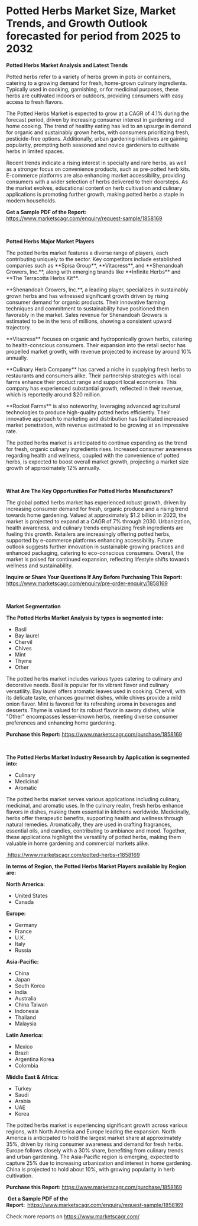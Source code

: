 <p><h1>Potted Herbs Market Size, Market Trends, and Growth Outlook forecasted for period from 2025 to 2032</h1></p><p><strong>Potted Herbs Market Analysis and Latest Trends</strong></p>
<p><p>Potted herbs refer to a variety of herbs grown in pots or containers, catering to a growing demand for fresh, home-grown culinary ingredients. Typically used in cooking, garnishing, or for medicinal purposes, these herbs are cultivated indoors or outdoors, providing consumers with easy access to fresh flavors.</p><p>The Potted Herbs Market is expected to grow at a CAGR of 4.1% during the forecast period, driven by increasing consumer interest in gardening and home cooking. The trend of healthy eating has led to an upsurge in demand for organic and sustainably grown herbs, with consumers prioritizing fresh, pesticide-free options. Additionally, urban gardening initiatives are gaining popularity, prompting both seasoned and novice gardeners to cultivate herbs in limited spaces.</p><p>Recent trends indicate a rising interest in specialty and rare herbs, as well as a stronger focus on convenience products, such as pre-potted herb kits. E-commerce platforms are also enhancing market accessibility, providing consumers with a wider selection of herbs delivered to their doorsteps. As the market evolves, educational content on herb cultivation and culinary applications is promoting further growth, making potted herbs a staple in modern households.</p></p>
<p><strong>Get a Sample PDF of the Report:&nbsp;</strong> <a href="https://www.marketscagr.com/enquiry/request-sample/1858169?utm_campaign=2660&utm_medium=2&utm_source=Github&utm_content=ia&utm_term=05042025&utm_id=potted-herbs">https://www.marketscagr.com/enquiry/request-sample/1858169</a></p>
<p>&nbsp;</p>
<p><strong>Potted Herbs Major Market Players</strong></p>
<p><p>The potted herbs market features a diverse range of players, each contributing uniquely to the sector. Key competitors include established companies such as **Spisa Group**, **Vitacress**, and **Shenandoah Growers, Inc.**, along with emerging brands like **Infinite Herbs** and **The Terracotta Herbs Kit**. </p><p>**Shenandoah Growers, Inc.**, a leading player, specializes in sustainably grown herbs and has witnessed significant growth driven by rising consumer demand for organic products. Their innovative farming techniques and commitment to sustainability have positioned them favorably in the market. Sales revenue for Shenandoah Growers is estimated to be in the tens of millions, showing a consistent upward trajectory.</p><p>**Vitacress** focuses on organic and hydroponically grown herbs, catering to health-conscious consumers. Their expansion into the retail sector has propelled market growth, with revenue projected to increase by around 10% annually.</p><p>**Culinary Herb Company** has carved a niche in supplying fresh herbs to restaurants and consumers alike. Their partnership strategies with local farms enhance their product range and support local economies. This company has experienced substantial growth, reflected in their revenue, which is reportedly around $20 million.</p><p>**Rocket Farms** is also noteworthy, leveraging advanced agricultural technologies to produce high-quality potted herbs efficiently. Their innovative approach to marketing and distribution has facilitated increased market penetration, with revenue estimated to be growing at an impressive rate.</p><p>The potted herbs market is anticipated to continue expanding as the trend for fresh, organic culinary ingredients rises. Increased consumer awareness regarding health and wellness, coupled with the convenience of potted herbs, is expected to boost overall market growth, projecting a market size growth of approximately 12% annually.</p></p>
<p>&nbsp;</p>
<p><strong>What Are The Key Opportunities For Potted Herbs Manufacturers?</strong></p>
<p><p>The global potted herbs market has experienced robust growth, driven by increasing consumer demand for fresh, organic produce and a rising trend towards home gardening. Valued at approximately $1.2 billion in 2023, the market is projected to expand at a CAGR of 7% through 2030. Urbanization, health awareness, and culinary trends emphasizing fresh ingredients are fueling this growth. Retailers are increasingly offering potted herbs, supported by e-commerce platforms enhancing accessibility. Future outlook suggests further innovation in sustainable growing practices and enhanced packaging, catering to eco-conscious consumers. Overall, the market is poised for continued expansion, reflecting lifestyle shifts towards wellness and sustainability.</p></p>
<p><strong>Inquire or Share Your Questions If Any Before Purchasing This Report:</strong> <a href="https://www.marketscagr.com/enquiry/pre-order-enquiry/1858169?utm_campaign=2660&utm_medium=2&utm_source=Github&utm_content=ia&utm_term=05042025&utm_id=potted-herbs">https://www.marketscagr.com/enquiry/pre-order-enquiry/1858169</a></p>
<p>&nbsp;</p>
<p><strong>Market Segmentation</strong></p>
<p><strong>The Potted Herbs Market Analysis by types is segmented into:</strong></p>
<p><ul><li>Basil</li><li>Bay laurel</li><li>Chervil</li><li>Chives</li><li>Mint</li><li>Thyme</li><li>Other</li></ul></p>
<p><p>The potted herbs market includes various types catering to culinary and decorative needs. Basil is popular for its vibrant flavor and culinary versatility. Bay laurel offers aromatic leaves used in cooking. Chervil, with its delicate taste, enhances gourmet dishes, while chives provide a mild onion flavor. Mint is favored for its refreshing aroma in beverages and desserts. Thyme is valued for its robust flavor in savory dishes, while "Other" encompasses lesser-known herbs, meeting diverse consumer preferences and enhancing home gardening.</p></p>
<p><strong>Purchase this Report:&nbsp;</strong><a href="https://www.marketscagr.com/purchase/1858169?utm_campaign=2660&utm_medium=2&utm_source=Github&utm_content=ia&utm_term=05042025&utm_id=potted-herbs">https://www.marketscagr.com/purchase/1858169</a></p>
<p>&nbsp;</p>
<p><strong>The Potted Herbs Market Industry Research by Application is segmented into:</strong></p>
<p><ul><li>Culinary</li><li>Medicinal</li><li>Aromatic</li></ul></p>
<p><p>The potted herbs market serves various applications including culinary, medicinal, and aromatic uses. In the culinary realm, fresh herbs enhance flavors in dishes, making them essential in kitchens worldwide. Medicinally, herbs offer therapeutic benefits, supporting health and wellness through natural remedies. Aromatically, they are used in crafting fragrances, essential oils, and candles, contributing to ambiance and mood. Together, these applications highlight the versatility of potted herbs, making them valuable in home gardening and commercial markets alike.</p></p>
<p><a href="https://www.marketscagr.com/potted-herbs-r1858169?utm_campaign=2660&utm_medium=2&utm_source=Github&utm_content=ia&utm_term=05042025&utm_id=potted-herbs">&nbsp;https://www.marketscagr.com/potted-herbs-r1858169</a></p>
<p><strong>In terms of Region, the Potted Herbs Market Players available by Region are:</strong></p>
<p>
    <p> <strong> North America: </strong>
        <ul>
            <li>United States</li>
            <li>Canada</li>
        </ul>
        </p> 
    <p> <strong> Europe: </strong>
        <ul>
            <li>Germany</li>
            <li>France</li>
            <li>U.K.</li>
            <li>Italy</li>
            <li>Russia</li>
        </ul>
        </p> 
    <p> <strong> Asia-Pacific: </strong>
        <ul>
            <li>China</li>
            <li>Japan</li>
            <li>South Korea</li>
            <li>India</li>
            <li>Australia</li>
            <li>China Taiwan</li>
            <li>Indonesia</li>
            <li>Thailand</li>
            <li>Malaysia</li>
        </ul>
        </p> 
    <p> <strong> Latin America: </strong>
        <ul>
            <li>Mexico</li>
            <li>Brazil</li>
            <li>Argentina Korea</li>
            <li>Colombia</li>
        </ul>
        </p> 
    <p> <strong> Middle East & Africa: </strong>
        <ul>
            <li>Turkey</li>
            <li>Saudi</li>
            <li>Arabia</li>
            <li>UAE</li>
            <li>Korea</li>
        </ul>
    </p>
    </p>
<p><p>The potted herbs market is experiencing significant growth across various regions, with North America and Europe leading the expansion. North America is anticipated to hold the largest market share at approximately 35%, driven by rising consumer awareness and demand for fresh herbs. Europe follows closely with a 30% share, benefiting from culinary trends and urban gardening. The Asia-Pacific region is emerging, expected to capture 25% due to increasing urbanization and interest in home gardening. China is projected to hold about 10%, with growing popularity in herb cultivation.</p></p>
<p><strong>Purchase this Report: </strong><a href="https://www.marketscagr.com/purchase/1858169?utm_campaign=2660&utm_medium=2&utm_source=Github&utm_content=ia&utm_term=05042025&utm_id=potted-herbs">https://www.marketscagr.com/purchase/1858169</a></p>
<p>&nbsp;<strong>Get a Sample PDF of the Report:&nbsp;&nbsp;</strong><a href="https://www.marketscagr.com/enquiry/request-sample/1858169?utm_campaign=2660&utm_medium=2&utm_source=Github&utm_content=ia&utm_term=05042025&utm_id=potted-herbs">https://www.marketscagr.com/enquiry/request-sample/1858169</a></p>
<p><strong></strong></p>
<p>Check more reports on <a href="https://www.marketscagr.com/?utm_campaign=2660&utm_medium=2&utm_source=Github&utm_content=ia&utm_term=05042025&utm_id=potted-herbs">https://www.marketscagr.com/</a></p>
